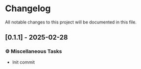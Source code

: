 # Changelog

All notable changes to this project will be documented in this file.

## [0.1.1] - 2025-02-28

### ⚙️ Miscellaneous Tasks

- Init commit

<!-- generated by git-cliff -->
